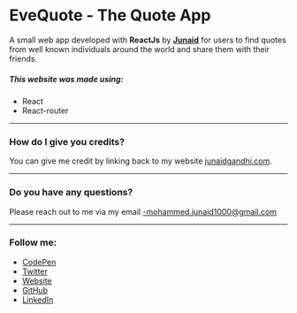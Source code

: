 # EveQuote -  The Quote App
A small web app developed with **ReactJs** by **[Junaid](https://junaidgandhi.com "Junaid")** for users to find quotes from well known individuals around the world and share them with their friends.

##### This website was made using:
- React
- React-router

------------

### How do I give you credits?
You can give me credit by linking back to my website [junaidgandhi.com](https://junaidgandhi.com "junaidgandhi.com").

------------

### Do you have any questions?
Please reach out to me via my email -mohammed.junaid1000@gmail.com

------------

### Follow me:
- [CodePen](https://codepen.io/IMJ "CodePen")
- [Twitter](https://twitter.com/MohammedJunaidG "Twitter")
- [Website](https://junaidgandhi.com "Website")
- [GitHub](https://github.com/iMJ007 "GitHub")
- [LinkedIn](https://www.linkedin.com/in/mohammed-junaid-gandhi-31555313b/ "LinkedIn")
